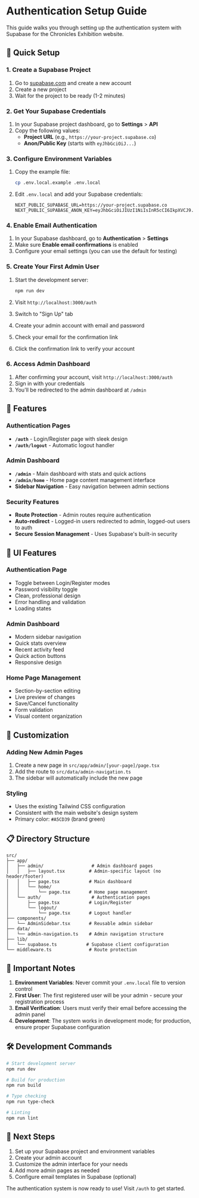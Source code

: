 # Authentication Setup Guide

This guide walks you through setting up the authentication system with Supabase for the Chronicles Exhibition website.

## 🚀 Quick Setup

### 1. Create a Supabase Project

1. Go to [supabase.com](https://supabase.com) and create a new account
2. Create a new project
3. Wait for the project to be ready (1-2 minutes)

### 2. Get Your Supabase Credentials

1. In your Supabase project dashboard, go to **Settings** > **API**
2. Copy the following values:
   - **Project URL** (e.g., `https://your-project.supabase.co`)
   - **Anon/Public Key** (starts with `eyJhbGciOiJ...`)

### 3. Configure Environment Variables

1. Copy the example file:
   ```bash
   cp .env.local.example .env.local
   ```

2. Edit `.env.local` and add your Supabase credentials:
   ```env
   NEXT_PUBLIC_SUPABASE_URL=https://your-project.supabase.co
   NEXT_PUBLIC_SUPABASE_ANON_KEY=eyJhbGciOiJIUzI1NiIsInR5cCI6IkpXVCJ9...
   ```

### 4. Enable Email Authentication

1. In your Supabase dashboard, go to **Authentication** > **Settings**
2. Make sure **Enable email confirmations** is enabled
3. Configure your email settings (you can use the default for testing)

### 5. Create Your First Admin User

1. Start the development server:
   ```bash
   npm run dev
   ```

2. Visit `http://localhost:3000/auth`
3. Switch to "Sign Up" tab
4. Create your admin account with email and password
5. Check your email for the confirmation link
6. Click the confirmation link to verify your account

### 6. Access Admin Dashboard

1. After confirming your account, visit `http://localhost:3000/auth`
2. Sign in with your credentials
3. You'll be redirected to the admin dashboard at `/admin`

## 📱 Features

### Authentication Pages
- **`/auth`** - Login/Register page with sleek design
- **`/auth/logout`** - Automatic logout handler

### Admin Dashboard
- **`/admin`** - Main dashboard with stats and quick actions
- **`/admin/home`** - Home page content management interface
- **Sidebar Navigation** - Easy navigation between admin sections

### Security Features
- **Route Protection** - Admin routes require authentication
- **Auto-redirect** - Logged-in users redirected to admin, logged-out users to auth
- **Secure Session Management** - Uses Supabase's built-in security

## 🎨 UI Features

### Authentication Page
- Toggle between Login/Register modes
- Password visibility toggle
- Clean, professional design
- Error handling and validation
- Loading states

### Admin Dashboard
- Modern sidebar navigation
- Quick stats overview
- Recent activity feed
- Quick action buttons
- Responsive design

### Home Page Management
- Section-by-section editing
- Live preview of changes
- Save/Cancel functionality
- Form validation
- Visual content organization

## 🔧 Customization

### Adding New Admin Pages
1. Create a new page in `src/app/admin/[your-page]/page.tsx`
2. Add the route to `src/data/admin-navigation.ts`
3. The sidebar will automatically include the new page

### Styling
- Uses the existing Tailwind CSS configuration
- Consistent with the main website's design system
- Primary color: `#A5CD39` (brand green)

## 📋 Directory Structure

```
src/
├── app/
│   ├── admin/                  # Admin dashboard pages
│   │   ├── layout.tsx         # Admin-specific layout (no header/footer)
│   │   ├── page.tsx           # Main dashboard
│   │   └── home/
│   │       └── page.tsx       # Home page management
│   └── auth/                   # Authentication pages
│       ├── page.tsx           # Login/Register
│       └── logout/
│           └── page.tsx       # Logout handler
├── components/
│   └── AdminSidebar.tsx       # Reusable admin sidebar
├── data/
│   └── admin-navigation.ts    # Admin navigation structure
├── lib/
│   └── supabase.ts           # Supabase client configuration
└── middleware.ts              # Route protection
```

## 🚨 Important Notes

1. **Environment Variables**: Never commit your `.env.local` file to version control
2. **First User**: The first registered user will be your admin - secure your registration process
3. **Email Verification**: Users must verify their email before accessing the admin panel
4. **Development**: The system works in development mode; for production, ensure proper Supabase configuration

## 🛠 Development Commands

```bash
# Start development server
npm run dev

# Build for production
npm run build

# Type checking
npm run type-check

# Linting
npm run lint
```

## 📝 Next Steps

1. Set up your Supabase project and environment variables
2. Create your admin account
3. Customize the admin interface for your needs
4. Add more admin pages as needed
5. Configure email templates in Supabase (optional)

The authentication system is now ready to use! Visit `/auth` to get started.